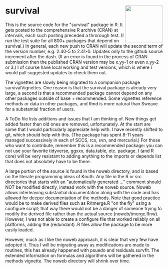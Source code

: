 # survival <img src='man/figures/logo.png' align="right" height="120" />

This is the source code for the "survival" package in R.  It gets posted to the comprehensive R archive (CRAN) at intervals, each such posting preceded a throrough test. (I run the test suite for all 800+ packages that depend on survival.)  In general, each new push to CRAN will update the second term of the version number, e.g. 2.40-5 to 2.41-0.  Updates only to the github source increment after the dash.  (If an error is found in the process of CRAN submission then the published CRAN version may be x.yy-1 or even x.yy-2 or 3.) I of course have local working and test versions, which is where I would pull suggested updates to check them out.

The vignettes are slowly being migrated to a companion package survivalVignettes. One reason is that the survival package is already very large, a second is that a recommended package cannot depend on any other packages outside of base + recommended. Some vignettes reference methods or data in other packages, and Rmd is more natural than Sweave for a substantial fraction of users.

A ToDo file lists additions and issues that I am thinking of. New things get added faster than old ones are removed, unfortunately. At the start are some that I would particularly appreciate help with. I have recently shifted to git, which should help with this. (The package has spent 8-11 years managed successively in each of SCCS, rcs, svn, and mercurial.) For those who want to contribute, remember this is a recommended package: you can not use your favorite tidyverse, ggxxx, data.table, etc. package. I (and R core) will be very resistant to adding anything to the imports or depends list that does not absolutely have to be there.

A large portion of the source is found in the noweb directory, and is based on the literate programming ideas of Knuth. Any file in the R or src directories that starts with an "automatically generated ..." comment should NOT be modified directly, instead work with the noweb source.  Noweb allows interleaving substantial documentation along with the code and has allowed for deeper documentation of the methods.  Note that good practice would be to make derived files such as R/tmerge.R "on the fly" using a configure script; that way there would not be a danger of someone trying to modify the derived file rather than the actual source (noweb/tmerge.Rnw).  However, I was not able to create a configure file that worked reliably on all platforms, adding the (redundant) .R files allow the package to be more easily loaded.

However, much as I like the noweb approach, it is clear that very few have adopted it. Thus I will be migrating away as modifications are made to routines, this has already happened with psuedo and residuals.survfit.  The extended information on formulas and algorithms will be gathered in the methods vignette.  The noweb directory will shrink over time.
